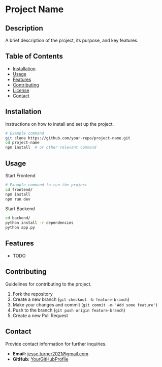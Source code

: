 # Project Name

## Description
A brief description of the project, its purpose, and key features.

## Table of Contents
- [Installation](#installation)
- [Usage](#usage)
- [Features](#features)
- [Contributing](#contributing)
- [License](#license)
- [Contact](#contact)

## Installation
Instructions on how to install and set up the project.
```sh
# Example command
git clone https://github.com/your-repo/project-name.git
cd project-name
npm install  # or other relevant command
```

## Usage
Start Frontend
```sh
# Example command to run the project
cd frontend/
npm install 
npm run dev
```
Start Backend
```sh
cd backend/
python install -r dependencies
python app.py
```

## Features
- TODO

## Contributing
Guidelines for contributing to the project.
1. Fork the repository
2. Create a new branch (`git checkout -b feature-branch`)
3. Make your changes and commit (`git commit -m 'Add some feature'`)
4. Push to the branch (`git push origin feature-branch`)
5. Create a new Pull Request


## Contact
Provide contact information for further inquiries.
- **Email:** jesse.turner2021@gmail.com
- **GitHub:** [YourGitHubProfile](https://github.com/jesseturner21)

